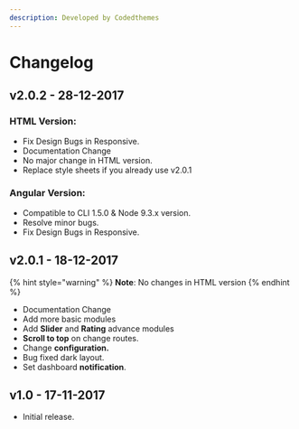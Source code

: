 ```yaml
---
description: Developed by Codedthemes
---
```


# Changelog

## v2.0.2 - 28-12-2017

### HTML Version:

* Fix Design Bugs in Responsive.
* Documentation Change
* No major change in HTML version.
* Replace style sheets if you already use v2.0.1

### Angular Version:

* Compatible to CLI 1.5.0 & Node 9.3.x version.
* Resolve minor bugs.
* Fix Design Bugs in Responsive.

## v2.0.1 - 18-12-2017

{% hint style="warning" %}
**Note**: No changes in HTML version
{% endhint %}

* Documentation Change
* Add more basic modules
* Add **Slider** and **Rating** advance modules
* **Scroll to top** on change routes.
* Change **configuration.**
* Bug fixed dark layout.
* Set dashboard **notification**.

## v1.0 - 17-11-2017

* Initial release.

